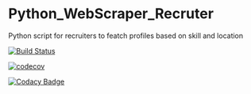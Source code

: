 # Python_WebScraper_Recruter
Python script for recruiters to featch profiles based on skill and location 


[![Build Status](https://travis-ci.org/prithvisekhar/Python_WebScraper_Recruiter.svg?branch=master)](https://travis-ci.org/prithvisekhar/Python_WebScraper_Recruiter)


[![codecov](https://codecov.io/gh/prithvisekhar/Python_WebScraper_Recruiter/branch/master/graph/badge.svg)](https://codecov.io/gh/prithvisekhar/Python_WebScraper_Recruiter)


[![Codacy Badge](https://api.codacy.com/project/badge/Grade/2d7f8bc929c64a29ac2f8a05c39dcfa2)](https://www.codacy.com/app/prithvisekhar/Python_WebScraper_Recruiter?utm_source=github.com&amp;utm_medium=referral&amp;utm_content=prithvisekhar/Python_WebScraper_Recruiter&amp;utm_campaign=Badge_Grade)
